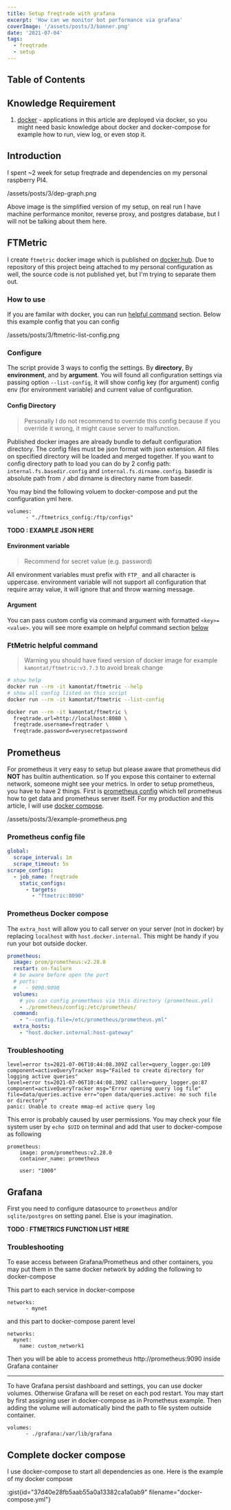 ```yaml
---
title: Setup freqtrade with grafana
excerpt: 'How can we monitor bot performance via grafana'
coverImage: '/assets/posts/3/banner.png'
date: '2021-07-04'
tags:
  - freqtrade
  - setup
---
```


## Table of Contents

## Knowledge Requirement

1. [docker](https://docker.com) - applications in this article are deployed via docker, so you might need basic knowledge about docker and docker-compose for example how to run, view log, or even stop it.

## Introduction

I spent ~2 week for setup freqtrade and dependencies on my personal raspberry PI4.

/assets/posts/3/dep-graph.png

Above image is the simplified version of my setup, on real run I have machine performance monitor, reverse proxy, and postgres database, but I will not be talking about them here.

## FTMetric

I create `ftmetric` docker image which is published on [docker.hub](https://hub.docker.com/r/kamontat/ftmetric).
Due to repository of this project being attached to my personal configuration as well, the source code is not published yet, but I'm trying to separate them out.

### How to use

If you are familar with docker, you can run [helpful command](#ftmetric-helpful-command) section.
Below this example config that you can config

/assets/posts/3/ftmetric-list-config.png

### Configure

The script provide 3 ways to config the settings. By **directory**, By **environment**, and by **argument**. You will found all configuration settings via passing option `--list-config`, it will show config key (for argument) config env (for environment variable) and current value of configuration.

#### Config Directory

> Personally I do not recommend to override this config because if you override it wrong, it might cause server to malfunction.

Published docker images are already bundle to default configuration directory. The config files must be json format with json extension. All files on specified directory will be loaded and merged together. If you want to config directory path to load you can do by 2 config path: `internal.fs.basedir.config` and `internal.fs.dirname.config`. basedir is absolute path from `/` abd dirname is directory name from basedir. 

You may bind the following voluem to docker-compose and put the configuration yml here.

```
volumes:
      - "./ftmetrics_config:/ftp/configs"
```

**TODO : EXAMPLE JSON HERE**


#### Environment variable

> Recommend for secret value (e.g. password)

All environment variables must prefix with `FTP_` and all character is uppercase. environment variable will not support all configuration that require array value, it will ignore that and throw warning message.

#### Argument

You can pass custom config via command argument with formatted `<key>=<value>`. you will see more example on helpful command section [below](#ftmetric-helpful-command)

### FtMetric helpful command

> Warning you should have fixed version of docker image for example `kamontat/ftmetric:v3.7.3` to avoid break change

```bash
# show help
docker run --rm -it kamontat/ftmetric --help
# show all config listed on this script
docker run --rm -it kamontat/ftmetric --list-config

docker run --rm -it kamontat/ftmetric \
  freqtrade.url=http://localhost:8080 \
  freqtrade.username=freqtrader \
  freqtrade.password=verysecretpassword

```

## Prometheus

For prometheus it very easy to setup but please aware that prometheus did **NOT** has builtin authentication. so If you expose this container to external network, someone might see your metrics. In order to setup prometheus, you have to have 2 things. First is [prometheus config](#prometheus-config-file) which tell prometheus how to get data and prometheus server itself. For my production and this article, I will use [docker compose](#prometheus-docker-compose). 

/assets/posts/3/example-prometheus.png

### Prometheus config file

```yml
global:
  scrape_interval: 1m
  scrape_timeout: 5s
scrape_configs:
  - job_name: freqtrade
    static_configs:
      - targets:
        - "ftmetric:8090"
```

### Prometheus Docker compose

The `extra_host` will allow you to call server on your server (not in docker) by replacing `localhost` with `host.docker.internal`. This might be handy if you run your bot outside docker.

```yml
prometheus:
  image: prom/prometheus:v2.28.0
  restart: on-failure
  # be aware before open the port
  # ports:
  #   - 9090:9090
  volumes:
    # you can config prometheus via this directory (prometheus.yml)
    - ./prometheus/config:/etc/prometheus/
  command:
    - "--config.file=/etc/prometheus/prometheus.yml"
  extra_hosts:
    - "host.docker.internal:host-gateway"
```

### Troubleshooting

```
level=error ts=2021-07-06T10:44:08.309Z caller=query_logger.go:109 component=activeQueryTracker msg="Failed to create directory for logging active queries"
level=error ts=2021-07-06T10:44:08.309Z caller=query_logger.go:87 component=activeQueryTracker msg="Error opening query log file" file=data/queries.active err="open data/queries.active: no such file or directory"
panic: Unable to create mmap-ed active query log
```

This error is probably caused by user permissions. You may check your file system user by `echo $UID` on terminal and add that user to docker-compose as following

```
prometheus:
    image: prom/prometheus:v2.28.0
    container_name: prometheus
 
	user: "1000"
```

## Grafana

First you need to configure datasource to `prometheus` and/or `sqlite/postgres` on setting panel. Else is your imagination.

**TODO : FTMETRICS FUNCTION LIST HERE**

### Troubleshooting

To ease access between Grafana/Prometheus and other containers, you may put them in the same docker network by adding the following to docker-compose

This part to each service in docker-compose
```
networks:
      - mynet
```
and this part to docker-compose parent level
```
networks:
  mynet:
    name: custom_network1
```

Then you will be able to access prometheus http://prometheus:9090 inside Grafana container

------

To have Grafana persist dashboard and settings, you can use docker volumes. Otherwise Grafana will be reset on each pod restart.
You may start by first assigning user in docker-compose as in Prometheus example. Then adding the volume will automatically bind the path to file system outside container.

```
volumes:
      - ./grafana:/var/lib/grafana
```

## Complete docker compose

I use docker-compose to start all dependencies as one. Here is the example of my docker compose

:gist{id="37d40e28fb5aab55a0a13382ca1a0ab9" filename="docker-compose.yml"}
